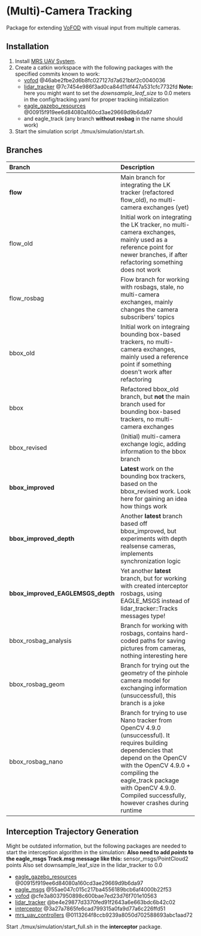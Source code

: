# (Multi)-Camera Tracking

Package for extending [VoFOD](https://github.com/ctu-mrs/vofod) with visual input from multiple cameras.

## Installation

1. Install [MRS UAV System](https://github.com/ctu-mrs/mrs_uav_system).
2. Create a catkin workspace with the following packages with the specified commits known to work:
   * [vofod](https://github.com/ctu-mrs/vofod) @46abe2fbe2d6b8fc027127d7a621bbf2c0040036
   * [lidar_tracker](https://github.com/ctu-mrs/lidar_tracker) @7c7454e986f3ad0ca84d11df447a531cfc7732fd
   **Note:** here you might want to set the *downsample_leaf_size* to 0.0 meters in the config/tracking.yaml for proper tracking initialization
   * [eagle_gazebo_resources](https://mrs.fel.cvut.cz/gitlab/eagle_one/eagle_gazebo_resources) @00915f919ee6d84080a160cd3ae29669d9b6da97
   * and eagle_track (any branch **without rosbag** in the name should work)
3. Start the simulation script ./tmux/simulation/start.sh.

## Branches

| Branch                  | Description |
|:------------------------|:------------|
| **flow**                          | Main branch for integrating the LK tracker (refactored flow_old), no multi-camera exchanges (yet)
| flow_old                          | Initial work on integrating the LK tracker, no multi-camera exchanges, mainly used as a reference point for newer branches, if after refactoring something does not work            
| flow_rosbag                       | Flow branch for working with rosbags, stale, no multi-camera exchanges, mainly changes the camera subscribers' topics
| bbox_old                          | Initial work on integraing bounding box-based trackers, no multi-camera exchanges, mainly used a reference point if something doesn't work after refactoring
| bbox                              | Refactored bbox_old branch, but **not** the main branch used for bounding box-based trackers, no multi-camera exchanges
| bbox_revised                      | (Initial) multi-camera exchange logic, adding information to the bbox branch
| **bbox_improved**                 | **Latest** work on the bounding box trackers, based on the bbox_revised work. Look here for gaining an idea how things work
| **bbox_improved_depth**           | Another **latest** branch based off bbox_improved, but experiments with depth realsense cameras, implements synchronization logic
| **bbox_improved_EAGLEMSGS_depth** | Yet another **latest** branch, but for working with created interceptor rosbags, using EAGLE_MSGS instead of lidar_tracker::Tracks messages type!
| bbox_rosbag_analysis              | Branch for working with rosbags, contains hard-coded paths for saving pictures from cameras, nothing interesting here
| bbox_rosbag_geom                  | Branch for trying out the geometry of the pinhole camera model for exchanging information (unsuccessful), this branch is a joke
| bbox_rosbag_nano                  | Branch for trying to use Nano tracker from OpenCV 4.9.0 (unsuccessful). It requires building dependencies that depend on the OpenCV with the OpenCV 4.9.0 + compiling the eagle_track package with OpenCV 4.9.0. Compiled successfully, however crashes during runtime

## Interception Trajectory Generation

Might be outdated information, but the following packages are needed to start the interception algorithm in the simulation:
**Also need to add *points* to the eagle_msgs Track.msg message like this:**
sensor_msgs/PointCloud2   points
Also set downsample_leaf_size in the lidar_tracker to 0.0

* [eagle_gazebo_resources](https://mrs.fel.cvut.cz/gitlab/eagle_one/eagle_gazebo_resources) @00915f919ee6d84080a160cd3ae29669d9b6da97
* [eagle_msgs](https://mrs.fel.cvut.cz/gitlab/eagle_one/eagle_msgs) @55ae047c015c217ba4556189bcb6af4000b22f53
* [vofod](https://mrs.fel.cvut.cz/gitlab/eagle_one/vofod) @cfe3a8037950898c600bae7ed23d76f701e10563
* [lidar_tracker](https://mrs.fel.cvut.cz/gitlab/kratot13/my-awesome-lidar) @be4e29877d3370fed91f2643a6e663bdc6b42c02
* [interceptor](https://mrs.fel.cvut.cz/gitlab/vrbamato/interceptor) @3a27a7865fe6cad799315a0fa9d77a6c226ffd51
* [mrs_uav_controllers](https://github.com/ctu-mrs/mrs_uav_controllers) @0113264f8ccb9239a8050d702588693abc1aad72

Start ./tmux/simulation/start_full.sh in the **interceptor** package.
